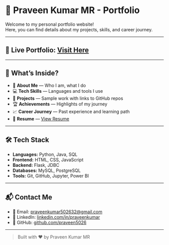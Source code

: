 # 💼 Praveen Kumar MR - Portfolio

Welcome to my personal portfolio website!  
Here, you can find details about my projects, skills, and career journey.

---

## 🔗 Live Portfolio: [Visit Here](https://praveen9019.github.io/my-portfolio/)

---

## 🚀 What’s Inside?

- 🎯 **About Me** — Who I am, what I do
- 💻 **Tech Skills** — Languages and tools I use
- 📁 **Projects** — Sample work with links to GitHub repos
- 🏆 **Achievements** — Highlights of my journey
- 📈 **Career Journey** — Past experience and learning path
- 📄 **Resume** — [View Resume](./Praveen_Resume.pdf)

---

## 🛠️ Tech Stack

- **Languages:** Python, Java, SQL
- **Frontend:** HTML, CSS, JavaScript
- **Backend:** Flask, JDBC
- **Databases:** MySQL, PostgreSQL
- **Tools:** Git, GitHub, Jupyter, Power BI

---

## 📬 Contact Me

- 📧 Email: [praveenkumar502632@gmail.com](mailto:praveenkumar502632@gmail.com)
- 🔗 LinkedIn: [linkedin.com/in/praveenkumar](https://www.linkedin.com/in/praveenkumar/)
- 🐙 GitHub: [github.com/praveen5026](https://github.com/praveen5026)

---

> Built with ❤️ by Praveen Kumar MR

